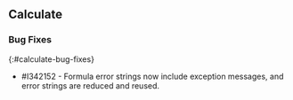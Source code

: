 ## Calculate

### Bug Fixes
{:#calculate-bug-fixes}

* \#I342152 - Formula error strings now include exception messages, and error strings are reduced and reused.